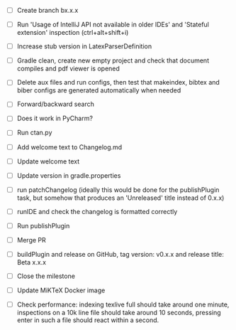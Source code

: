 - [ ] Create branch bx.x.x
- [ ] Run 'Usage of IntelliJ API not available in older IDEs' and 'Stateful extension' inspection (ctrl+alt+shift+i)
- [ ] Increase stub version in LatexParserDefinition
- [ ] Gradle clean, create new empty project and check that document compiles and pdf viewer is opened
- [ ] Delete aux files and run configs, then test that makeindex, bibtex and biber configs are generated automatically when needed
- [ ] Forward/backward search
- [ ] Does it work in PyCharm?
- [ ] Run ctan.py

- [ ] Add welcome text to Changelog.md
- [ ] Update welcome text
- [ ] Update version in gradle.properties
- [ ] run patchChangelog (ideally this would be done for the publishPlugin task, but somehow that produces an 'Unreleased' title instead of 0.x.x)
- [ ] runIDE and check the changelog is formatted correctly
- [ ] Run publishPlugin
- [ ] Merge PR
- [ ] buildPlugin and release on GitHub, tag version: v0.x.x and release title: Beta x.x.x
- [ ] Close the milestone
- [ ] Update MiKTeX Docker image
- [ ] Check performance: indexing texlive full should take around one minute, inspections on a 10k line file should take around 10 seconds, pressing enter in such a file should react within a second.
